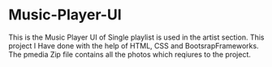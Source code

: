 # Music-Player-UI
This is the Music Player UI of Single playlist is used in the artist section.
This project I Have done with the help of HTML, CSS and BootsrapFrameworks.
The pmedia Zip file contains all the photos which reqiures to the project.
